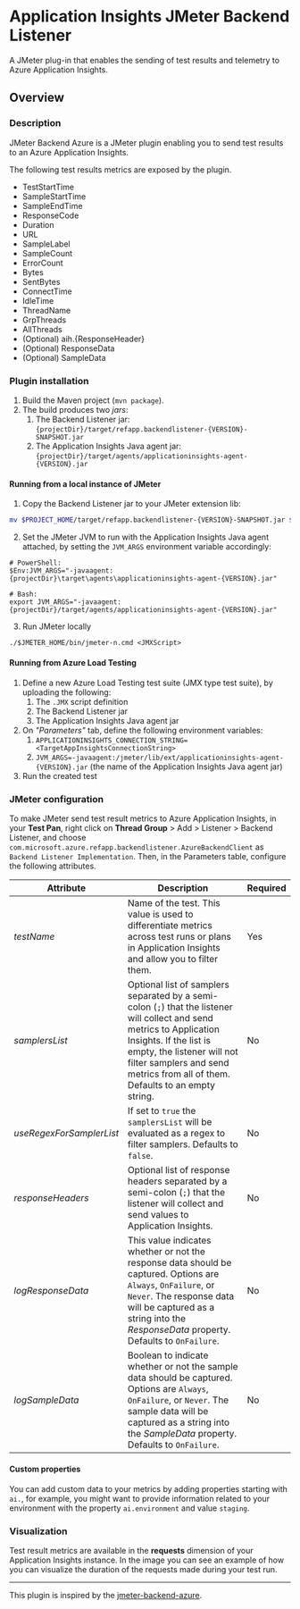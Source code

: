 # Application Insights JMeter Backend Listener

A JMeter plug-in that enables the sending of test results and telemetry to Azure Application Insights.

## Overview

### Description

JMeter Backend Azure is a JMeter plugin enabling you to send test results to an Azure Application Insights.

The following test results metrics are exposed by the plugin.

- TestStartTime
- SampleStartTime
- SampleEndTime
- ResponseCode
- Duration
- URL
- SampleLabel
- SampleCount
- ErrorCount
- Bytes
- SentBytes
- ConnectTime
- IdleTime
- ThreadName
- GrpThreads
- AllThreads
- (Optional) aih.{ResponseHeader}
- (Optional) ResponseData
- (Optional) SampleData

### Plugin installation

1. Build the Maven project (`mvn package`).
2. The build produces two *jars*:
   1. The Backend Listener jar: `{projectDir}/target/refapp.backendlistener-{VERSION}-SNAPSHOT.jar`
   2. The Application Insights Java agent jar: `{projectDir}/target/agents/applicationinsights-agent-{VERSION}.jar`

#### Running from a local instance of JMeter
1. Copy the Backend Listener jar to your JMeter extension lib:
```bash
mv $PROJECT_HOME/target/refapp.backendlistener-{VERSION}-SNAPSHOT.jar $JMETER_HOME/lib/ext/
```
2. Set the JMeter JVM to run with the Application Insights Java agent attached, by setting the `JVM_ARGS` environment variable accordingly:
```
# PowerShell:
$Env:JVM_ARGS="-javaagent:{projectDir}\target\agents\applicationinsights-agent-{VERSION}.jar"

# Bash:
export JVM_ARGS="-javaagent:{projectDir}/target/agents/applicationinsights-agent-{VERSION}.jar"
```

3. Run JMeter locally
```dtd
./$JMETER_HOME/bin/jmeter-n.cmd <JMXScript>
```

#### Running from Azure Load Testing
1. Define a new Azure Load Testing test suite (JMX type test suite), by uploading the following:
   1. The `.JMX` script definition
   2. The Backend Listener jar
   3. The Application Insights Java agent jar
2. On *"Parameters"* tab, define the following environment variables:
   1. `APPLICATIONINSIGHTS_CONNECTION_STRING=<TargetAppInsightsConnectionString>`
   2. `JVM_ARGS=-javaagent:/jmeter/lib/ext/applicationinsights-agent-{VERSION}.jar` (the name of the Application Insights Java agent jar)
3. Run the created test

### JMeter configuration

To make JMeter send test result metrics to Azure Application Insights, in your **Test Pan**, right click on
**Thread Group** > Add > Listener > Backend Listener, and choose `com.microsoft.azure.refapp.backendlistener.AzureBackendClient` as `Backend Listener Implementation`.
Then, in the Parameters table, configure the following attributes.

| Attribute | Description | Required |
|---|---|---|
| *testName* | Name of the test. This value is used to differentiate metrics across test runs or plans in Application Insights and allow you to filter them. | Yes |
| *samplersList* | Optional list of samplers separated by a semi-colon (`;`) that the listener will collect and send metrics to Application Insights. If the list is empty, the listener will not filter samplers and send metrics from all of them. Defaults to an empty string. | No |
| *useRegexForSamplerList* | If set to `true` the `samplersList` will be evaluated as a regex to filter samplers. Defaults to `false`. | No |
| *responseHeaders* | Optional list of response headers separated by a semi-colon (`;`) that the listener will collect and send values to Application Insights. | No |
| *logResponseData* | This value indicates whether or not the response data should be captured. Options are `Always`, `OnFailure`, or `Never`. The response data will be captured as a string into the _ResponseData_ property. Defaults to `OnFailure`. | No |
| *logSampleData* | Boolean to indicate whether or not the sample data should be captured. Options are `Always`, `OnFailure`, or `Never`. The sample data will be captured as a string into the _SampleData_ property. Defaults to `OnFailure`. | No |

#### Custom properties

You can add custom data to your metrics by adding properties starting with `ai.`, for example, you might want to provide information related to your environment with the property `ai.environment` and value `staging`.

### Visualization

Test result metrics are available in the **requests** dimension of your Application Insights instance.
In the image you can see an example of how you can visualize the duration of the requests made during your test run.

---

This plugin is inspired by the [jmeter-backend-azure](https://github.com/adrianmo/jmeter-backend-azure/tree/master).
